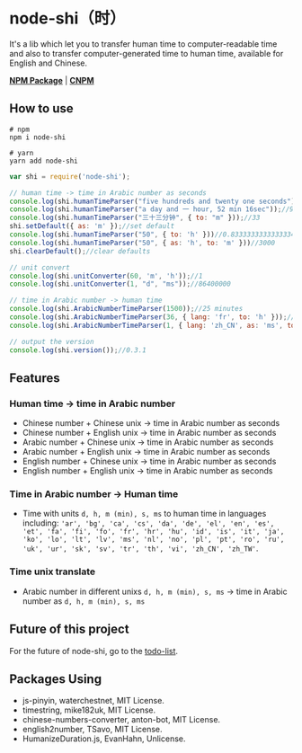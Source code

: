 # node-shi（时）

It's a lib which let you to transfer human time to computer-readable time and also to transfer computer-generated time to human time, available for English and Chinese.

[**NPM Package**](https://www.npmjs.com/package/node-shi) | [**CNPM**](https://npm.taobao.org/package/node-shi)

## How to use

```shell
# npm
npm i node-shi

# yarn
yarn add node-shi
```

```javascript
var shi = require('node-shi');

// human time -> time in Arabic number as seconds
console.log(shi.humanTimeParser("five hundreds and twenty one seconds"));//521
console.log(shi.humanTimeParser("a day and 一 hour, 52 min 16sec"));//93136
console.log(shi.humanTimeParser("三十三分钟", { to: "m" }));//33
shi.setDefault({ as: 'm' });//set default
console.log(shi.humanTimeParser("50", { to: 'h' }))//0.8333333333333334
console.log(shi.humanTimeParser("50", { as: 'h', to: 'm' }))//3000
shi.clearDefault();//clear defaults

// unit convert
console.log(shi.unitConverter(60, 'm', 'h'));//1
console.log(shi.unitConverter(1, "d", "ms"));//86400000

// time in Arabic number -> human time
console.log(shi.ArabicNumberTimeParser(1500));//25 minutes
console.log(shi.ArabicNumberTimeParser(36, { lang: 'fr', to: 'h' }));//0,01 heure
console.log(shi.ArabicNumberTimeParser(1, { lang: 'zh_CN', as: 'ms', to: 's', round: true }));//0 秒

// output the version
console.log(shi.version());//0.3.1
```

## Features

### Human time -> time in Arabic number

- Chinese number + Chinese unix -> time in Arabic number as seconds
- Chinese number + English unix -> time in Arabic number as seconds
- Arabic number + Chinese unix -> time in Arabic number as seconds
- Arabic number + English unix -> time in Arabic number as seconds
- English number + Chinese unix -> time in Arabic number as seconds
- English number + English unix -> time in Arabic number as seconds

### Time in Arabic number -> Human time

- Time with units `d, h, m (min), s, ms` to human time in languages including: `'ar', 'bg', 'ca', 'cs', 'da', 'de', 'el', 'en', 'es', 'et', 'fa', 'fi', 'fo', 'fr', 'hr', 'hu', 'id', 'is', 'it', 'ja', 'ko', 'lo', 'lt', 'lv', 'ms', 'nl', 'no', 'pl', 'pt', 'ro', 'ru', 'uk', 'ur', 'sk', 'sv', 'tr', 'th', 'vi', 'zh_CN', 'zh_TW'`.

### Time unix translate

- Arabic number in different unixs `d, h, m (min), s, ms` -> time in Arabic number as `d, h, m (min), s, ms`

## Future of this project

For the future of node-shi, go to the [todo-list](https://github.com/RoderickQiu/node-shi/projects/1).

## Packages Using

- js-pinyin, waterchestnet, MIT License.
- timestring, mike182uk, MIT License.
- chinese-numbers-converter, anton-bot, MIT License.
- english2number, TSavo, MIT License.
- HumanizeDuration.js, EvanHahn, Unlicense.
